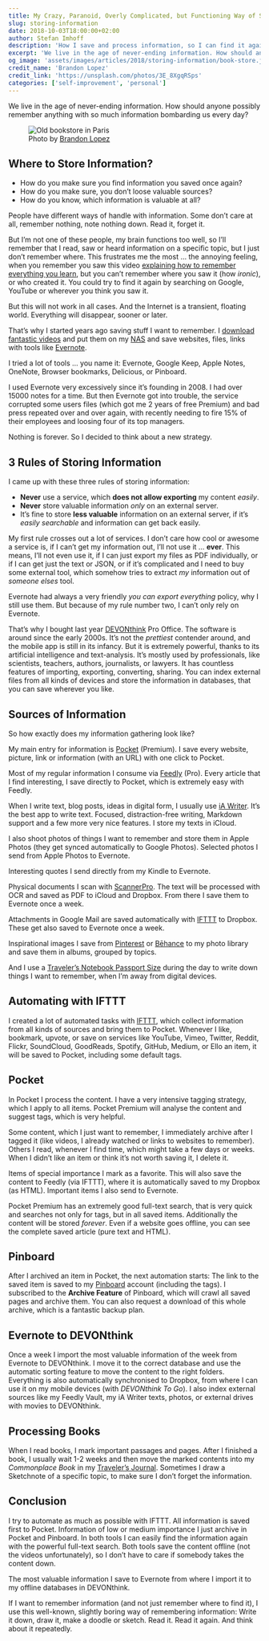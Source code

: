 ```yaml
---
title: My Crazy, Paranoid, Overly Complicated, but Functioning Way of Storing Information
slug: storing-information
date: 2018-10-03T18:00:00+02:00
author: Stefan Imhoff
description: 'How I save and process information, so I can find it again quickly and store it so I can’t loose it again.'
excerpt: 'We live in the age of never-ending information. How should anyone possibly remember anything with so much information bombarding us every day?'
og_image: 'assets/images/articles/2018/storing-information/book-store.jpg'
credit_name: 'Brandon Lopez'
credit_link: 'https://unsplash.com/photos/3E_8XgqRSps'
categories: ['self-improvement', 'personal']
---
```


We live in the age of never-ending information. How should anyone possibly remember anything with so much information bombarding us every day?

<figure class="image-figure">
<img src="/assets/images/articles/2018/storing-information/book-store.jpg" alt="Old bookstore in Paris">
<figcaption>
Photo by <a href="https://unsplash.com/photos/3E_8XgqRSps">Brandon Lopez</a>
</figcaption>
</figure>

## Where to Store Information?

- How do you make sure you find information you saved once again?
- How do you make sure, you don’t loose valuable sources?
- How do you know, which information is valuable at all?

People have different ways of handle with information. Some don’t care at all, remember nothing, note nothing down. Read it, forget it.

But I’m not one of these people, my brain functions too well, so I’ll remember that I read, saw or heard information on a specific topic, but I just don’t remember where. This frustrates me the most … the annoying feeling, when you remember you saw this video [explaining how to remember everything you learn](https://www.youtube.com/watch?v=V-UvSKe8jW4), but you can’t remember where you saw it (how _ironic_), or who created it. You could try to find it again by searching on Google, YouTube or wherever you think you saw it.

But this will not work in all cases. And the Internet is a transient, floating world. Everything will disappear, sooner or later.

That’s why I started years ago saving stuff I want to remember. I [download fantastic videos](https://rg3.github.io/youtube-dl/) and put them on my [NAS](https://www.synology.com/) and save websites, files, links with tools like [Evernote](https://evernote.com/).

I tried a lot of tools … you name it: Evernote, Google Keep, Apple Notes, OneNote, Browser bookmarks, Delicious, or Pinboard.

I used Evernote very excessively since it’s founding in 2008. I had over 15000 notes for a time. But then Evernote got into trouble, the service corrupted some users files (which got me 2 years of free Premium) and bad press repeated over and over again, with recently needing to fire 15% of their employees and loosing four of its top managers.

Nothing is forever. So I decided to think about a new strategy.

## 3 Rules of Storing Information

I came up with these three rules of storing information:

- **Never** use a service, which **does not allow exporting** my content _easily_.
- **Never** store valuable information _only_ on an external server.
- It’s fine to store **less valuable** information on an external server, if it’s _easily searchable_ and information can get back easily.

My first rule crosses out a lot of services. I don’t care how cool or awesome a service is, if I can’t get my information out, I’ll not use it … **ever**. This means, I’ll not even use it, if I can just export my files as PDF individually, or if I can get just the text or JSON, or if it’s complicated and I need to buy some external tool, which somehow tries to extract _my_ information out of _someone elses_ tool.

Evernote had always a very friendly _you can export everything_ policy, why I still use them. But because of my rule number two, I can’t only rely on Evernote.

That’s why I bought last year [DEVONthink](https://www.devontechnologies.com/apps/devonthink) Pro Office. The software is around since the early 2000s. It’s not the _prettiest_ contender around, and the mobile app is still in its infancy. But it is extremely powerful, thanks to its artificial intelligence and text-analysis. It’s mostly used by professionals, like scientists, teachers, authors, journalists, or lawyers. It has countless features of importing, exporting, converting, sharing. You can index external files from all kinds of devices and store the information in databases, that you can save wherever you like.

## Sources of Information

So how exactly does my information gathering look like?

My main entry for information is [Pocket](https://getpocket.com/) (Premium). I save every website, picture, link or information (with an URL) with one click to Pocket.

Most of my regular information I consume via [Feedly](https://feedly.com/) (Pro). Every article that I find interesting, I save directly to Pocket, which is extremely easy with Feedly.

When I write text, blog posts, ideas in digital form, I usually use [iA Writer](https://ia.net/writer). It’s the best app to write text. Focused, distraction-free writing, Markdown support and a few more very nice features. I store my texts in iCloud.

I also shoot photos of things I want to remember and store them in Apple Photos (they get synced automatically to Google Photos). Selected photos I send from Apple Photos to Evernote.

Interesting quotes I send directly from my Kindle to Evernote.

Physical documents I scan with [ScannerPro](https://readdle.com/scannerpro). The text will be processed with OCR and saved as PDF to iCloud and Dropbox. From there I save them to Evernote once a week.

Attachments in Google Mail are saved automatically with [IFTTT](https://ifttt.com/) to Dropbox. These get also saved to Evernote once a week.

Inspirational images I save from [Pinterest](https://www.pinterest.de/) or [Bēhance](https://www.behance.net/) to my photo library and save them in albums, grouped by topics.

And I use a [Traveler’s Notebook Passport Size](https://www.travelers-company.com/products/trnote/starter-kit-passport) during the day to write down things I want to remember, when I’m away from digital devices.

## Automating with IFTTT

I created a lot of automated tasks with [IFTTT](https://ifttt.com/), which collect information from all kinds of sources and bring them to Pocket. Whenever I like, bookmark, upvote, or save on services like YouTube, Vimeo, Twitter, Reddit, Flickr, SoundCloud, GoodReads, Spotify, GitHub, Medium, or Ello an item, it will be saved to Pocket, including some default tags.

## Pocket

In Pocket I process the content. I have a very intensive tagging strategy, which I apply to all items. Pocket Premium will analyse the content and suggest tags, which is very helpful.

Some content, which I just want to remember, I immediately archive after I tagged it (like videos, I already watched or links to websites to remember). Others I read, whenever I find time, which might take a few days or weeks. When I didn’t like an item or think it’s not worth saving it, I delete it.

Items of special importance I mark as a favorite. This will also save the content to Feedly (via IFTTT), where it is automatically saved to my Dropbox (as HTML). Important items I also send to Evernote.

Pocket Premium has an extremely good full-text search, that is very quick and searches not only for tags, but in all saved items. Additionally the content will be stored _forever_. Even if a website goes offline, you can see the complete saved article (pure text and HTML).

## Pinboard

After I archived an item in Pocket, the next automation starts: The link to the saved item is saved to my [Pinboard](https://pinboard.in/u:kogakure/) account (including the tags). I subscribed to the **Archive Feature** of Pinboard, which will crawl all saved pages and archive them. You can also request a download of this whole archive, which is a fantastic backup plan.

## Evernote to DEVONthink

Once a week I import the most valuable information of the week from Evernote to DEVONthink. I move it to the correct database and use the automatic sorting feature to move the content to the right folders. Everything is also automatically synchronised to Dropbox, from where I can use it on my mobile devices (with _DEVONthink To Go_). I also index external sources like my Feedly Vault, my iA Writer texts, photos, or external drives with movies to DEVONthink.

## Processing Books

When I read books, I mark important passages and pages. After I finished a book, I usually wait 1-2 weeks and then move the marked contents into my _Commonplace Book_ in my [Traveler’s Journal](https://www.travelers-company.com/products/trnote/starter-kit-regular). Sometimes I draw a Sketchnote of a specific topic, to make sure I don’t forget the information.

## Conclusion

I try to automate as much as possible with IFTTT. All information is saved first to Pocket. Information of low or medium importance I just archive in Pocket and Pinboard. In both tools I can easily find the information again with the powerful full-text search. Both tools save the content offline (not the videos unfortunately), so I don’t have to care if somebody takes the content down.

The most valuable information I save to Evernote from where I import it to my offline databases in DEVONthink.

If I want to remember information (and not just remember where to find it), I use this well-known, slightly boring way of remembering information: Write it down, draw it, make a doodle or sketch. Read it. Read it again. And think about it repeatedly.

